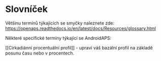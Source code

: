 # Slovníček

Většinu termínů týkajících se smyčky naleznete zde: https://openaps.readthedocs.io/en/latest/docs/Resources/glossary.html

Některé specifické termíny týkající se AndroidAPS:

[[Cirkadiánní procentuální profil]] - upraví váš bazální profil na základě posunu času nebo v procentech.